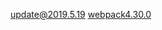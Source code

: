 update@2019.5.19
[webpack4.30.0](https://github.com/cttin/webpack-demo/tree/master/webpack-4-quickstart)